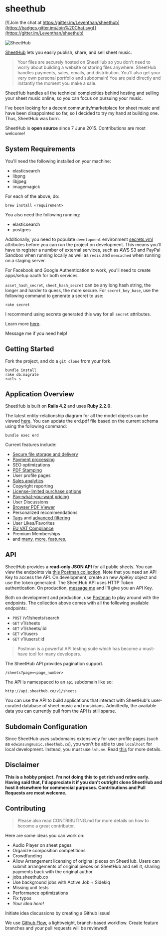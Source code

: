 sheethub
========

[![Join the chat at https://gitter.im/Leventhan/sheethub](https://badges.gitter.im/Join%20Chat.svg)](https://gitter.im/Leventhan/sheethub)

![SheetHub](http://i.imgur.com/HYwc8RY.png)

[SheetHub](http://sheethub.co) lets you easily publish, share, and sell sheet music.

> Your files are securely hosted on SheetHub so you don't need to worry about building a website or storing files anywhere. SheetHub handles payments, sales, emails, and distribution. You'll also get your very own personal portfolio and subdomain! You are paid directly and instantly the moment you make a sale.

SheetHub handles all the technical complexities behind hosting and selling your sheet music online, so you can focus on pursuing your music.

I've been looking for a decent community/marketplace for sheet music and have been disappointed so far, so I decided to try my hand at building one. Thus, SheetHub was born.

SheetHub is **open source** since 7 June 2015. Contributions are most welcome!

## System Requirements
You'll need the following installed on your machine:

- elasticsearch
- libpng
- libjpeg
- imagemagick

For each of the above, do:

```
brew install <requirement>
```

You also need the following running:

- elasticsearch
- postgres

Additionally, you need to populate `development` environment [secrets.yml](https://github.com/Leventhan/sheethub/blob/master/config/secrets.yml) attributes before you can run the project on development. This means you'll have to register a number of external services, such as AWS S3 and PayPal Sandbox when running locally as well as `redis` and `memcached` when running on a staging server.

For Facebook and Google Authentication to work, you'll need to create apps/setup oauth for both services.

`asset_hash_secret`, `sheet_hash_secret` can be any long hash string, the longer and harder to quess, the more secure. For `secret_key_base`, use the following command to generate a secret to use:

```
rake secret
```

I recommend using secrets generated this way for all `secret` attributes.

Learn more [here](http://guides.rubyonrails.org/4_1_release_notes.html#config-secrets-yml).

Message me if you need help!

## Getting Started

Fork the project, and do a `git clone` from your fork.

```
bundle install
rake db:migrate
rails s
```

## Application Overview

SheetHub is built on **Rails 4.2** and uses **Ruby 2.2.0**.

The latest entity-relationship diagram for all the model objects can be viewed [here](https://github.com/Leventhan/sheethub/blob/master/erd.pdf). You can update the erd.pdf file based on the current schema using the following command:

```
bundle exec erd
```

Current features include:

- [Secure file storage and delivery](http://blog.sheethub.co/post/106303300248/host-multiple-files-on-sheethub)
- [Payment processing](http://sheethub.co/support#payment-flow)
- SEO optimizations
- [PDF Stamping](http://blog.sheethub.co/post/106303315798/protect-your-work-with-pdf-stamping)
- User profile pages
- [Sales analytics](http://blog.sheethub.co/post/107397378618/new-geographic-sales-chart)
- Copyright reporting
- [License-limited purchase options](http://blog.sheethub.co/post/114052450803/new-limited-purchases)
- [Pay-what-you-want pricing](http://blog.sheethub.co/post/106303328028/earn-more-with-pay-what-you-want-pricing)
- User Discussions
- [Browser PDF Viewer](http://blog.sheethub.co/post/115381704368/new-pdf-viewer)
- Personalized recommendations
- [Tags](http://blog.sheethub.co/post/106303181373/describing-your-work-with-tags) and [advanced filtering](http://blog.sheethub.co/post/114032147643/improved-search)
- User Likes/Favorites
- [EU VAT Compliance](http://blog.sheethub.co/post/106770902463/2015-vat-compliance-with-sheethub)
- Premium Memberships
- and [many.](http://blog.sheethub.co/post/113654779988/new-purchase-status-page) [more.](http://blog.sheethub.co/post/114997377358/march-updates) [features.](http://blog.sheethub.co/post/107029226688/introducing-preview-mode)

## API

SheetHub provides a **read-only JSON API** for all public sheets. You can view the endpoints via [this Postman collection](https://www.getpostman.com/collections/d17c3262d1904a279a76). Note that you need an API Key to access the API. On development, create an new *ApiKey* object and use the token generated. The SheetHub API uses HTTP Token authentication. On production, [message me](mailto:yosriady@gmail.com) and I'll give you an API Key.

Both on development and production, use [Postman](https://www.getpostman.com/) to play around with the endpoints. The collection above comes with all the following available endpoints:

- `POST` /v1/sheets/search
- `GET` v1/sheets
- `GET` v1/sheets/:id
- `GET` v1/users
- `GET` v1/users/:id

> Postman is a powerful API testing suite which has become a must-have tool for many developers.

The SheetHub API provides pagination support.

```
/sheets?page=<page_number>
```

The API is namespaced to an `api` subdomain like so:

```
http://api.sheethub.co/v1/sheets
```

You can use the API to build applications that interact with SheetHub's user-curated database of sheet music and musicians. Admittedly, the available data you can currently pull from the API is still sparse.

## Subdomain Configuration

Since SheetHub uses subdomains extensively for user profile pages (such as `edwinsungmusic.sheethub.co`), you won't be able to use `localhost` for local development. Instead, you must use `lvh.me`. Read [this](https://reinteractive.net/posts/199-developing-and-testing-rails-applications-with-subdomains) for more details.

## Disclaimer

**This is a hobby project. I'm not doing this to get rich and retire early. Having said that, I'd appreciate it if you don't outright clone SheetHub and host it elsewhere for commercial purposes. Contributions and Pull Requests are most welcome.**

## Contributing

> Please also read CONTRIBUTING.md for more details on how to become a great contributor.

Here are some ideas you can work on:
- Audio Player on sheet pages
- Organize composition competitions
- Crowdfunding
- Allow Arrangement licensing of original pieces on SheetHub. Users can submit arrangements of original pieces on SheetHub and sell it, sharing payments back with the original author
- jobs.sheethub.co
- Use background jobs with Active Job + Sidekiq
- Missing unit tests
- Performance optimizations
- Fix typos
- *Your idea here!*

Initiate idea discussions by creating a Github issue!

We use [Github Flow](https://guides.github.com/introduction/flow/), a lightweight, branch-based workflow. Create feature branches and your pull requests will be reviewed!
